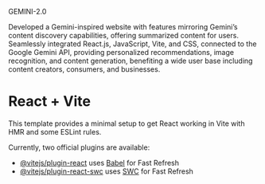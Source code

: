 GEMINI-2.0



Developed a Gemini-inspired website with features mirroring Gemini’s content discovery capabilities, offering summarized content for users.
Seamlessly integrated React.js, JavaScript, Vite, and CSS, connected to the Google Gemini API, providing personalized recommendations, image recognition, and content generation, benefiting a wide user base including content creators, consumers, and businesses.















# React + Vite

This template provides a minimal setup to get React working in Vite with HMR and some ESLint rules.

Currently, two official plugins are available:

- [@vitejs/plugin-react](https://github.com/vitejs/vite-plugin-react/blob/main/packages/plugin-react/README.md) uses [Babel](https://babeljs.io/) for Fast Refresh
- [@vitejs/plugin-react-swc](https://github.com/vitejs/vite-plugin-react-swc) uses [SWC](https://swc.rs/) for Fast Refresh
